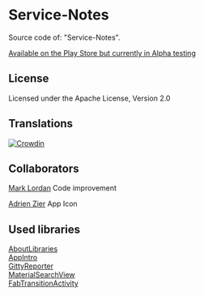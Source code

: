 # Service-Notes

Source code of: "Service-Notes".

[Available on the Play Store but currently in Alpha testing](https://play.google.com/store/apps/details?id=notes.service.com.servicenotes)

License
-----------
Licensed under the Apache License, Version 2.0

Translations
-----------
[![Crowdin](https://d322cqt584bo4o.cloudfront.net/service-notes/localized.svg)](https://crowdin.com/project/service-notes)

Collaborators
-----------
[Mark Lordan](https://github.com/DarkNormal) Code improvement

[Adrien Zier](https://plus.google.com/u/0/+AdrienZier) App Icon

Used libraries
-----------
[AboutLibraries](https://github.com/mikepenz/AboutLibraries)<br>
[AppIntro](https://github.com/PaoloRotolo/AppIntro)<br>
[GittyReporter](https://github.com/PaoloRotolo/GittyReporter)<br>
[MaterialSearchView](https://github.com/MiguelCatalan/MaterialSearchView)<br>
[FabTransitionActivity](https://github.com/coyarzun89/FabTransitionActivity)<br>

